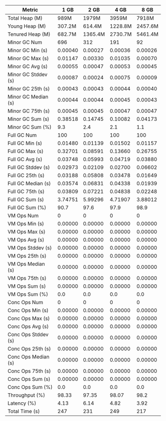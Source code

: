 | Metric | 1 GB | 2 GB | 4 GB | 8 GB |
|------|----|----|----|----|
| Total Heap (M) | 989M | 1979M | 3959M | 7918M |
| Young Heap (M) | 307.2M | 614.4M | 1228.8M | 2457.6M |
| Tenured Heap (M) | 682.7M | 1365.4M | 2730.7M | 5461.4M |
| Minor GC Num | 696 | 312 | 191 | 92 |
| Minor GC Min (s) | 0.00040 | 0.00027 | 0.00036 | 0.00026 |
| Minor GC Max (s) | 0.01147 | 0.00330 | 0.01035 | 0.00070 |
| Minor GC Avg (s) | 0.00055 | 0.00047 | 0.00053 | 0.00045 |
| Minor GC Stddev (s) | 0.00087 | 0.00024 | 0.00075 | 0.00009 |
| Minor GC 25th (s) | 0.00043 | 0.00043 | 0.00044 | 0.00040 |
| Minor GC Median (s) | 0.00044 | 0.00044 | 0.00045 | 0.00043 |
| Minor GC 75th (s) | 0.00045 | 0.00045 | 0.00047 | 0.00047 |
| Minor GC Sum (s) | 0.38518 | 0.14745 | 0.10082 | 0.04173 |
| Minor GC Sum (%) | 9.3 | 2.4 | 2.1 | 1.1 |
| Full GC Num | 100 | 100 | 100 | 100 |
| Full GC Min (s) | 0.01480 | 0.01139 | 0.01502 | 0.01157 |
| Full GC Max (s) | 0.32701 | 0.08591 | 0.13660 | 0.26755 |
| Full GC Avg (s) | 0.03748 | 0.05993 | 0.04719 | 0.03880 |
| Full GC Stddev (s) | 0.02973 | 0.02109 | 0.02700 | 0.06602 |
| Full GC 25th (s) | 0.03188 | 0.05808 | 0.03478 | 0.01649 |
| Full GC Median (s) | 0.03574 | 0.06831 | 0.04338 | 0.01939 |
| Full GC 75th (s) | 0.03809 | 0.07221 | 0.04838 | 0.02248 |
| Full GC Sum (s) | 3.74751 | 5.99296 | 4.71907 | 3.88012 |
| Full GC Sum (%) | 90.7 | 97.6 | 97.9 | 98.9 |
| VM Ops Num | 0 | 0 | 0 | 0 |
| VM Ops Min (s) | 0.00000 | 0.00000 | 0.00000 | 0.00000 |
| VM Ops Max (s) | 0.00000 | 0.00000 | 0.00000 | 0.00000 |
| VM Ops Avg (s) | 0.00000 | 0.00000 | 0.00000 | 0.00000 |
| VM Ops Stddev (s) | 0.00000 | 0.00000 | 0.00000 | 0.00000 |
| VM Ops 25th (s) | 0.00000 | 0.00000 | 0.00000 | 0.00000 |
| VM Ops Median (s) | 0.00000 | 0.00000 | 0.00000 | 0.00000 |
| VM Ops 75th (s) | 0.00000 | 0.00000 | 0.00000 | 0.00000 |
| VM Ops Sum (s) | 0.00000 | 0.00000 | 0.00000 | 0.00000 |
| VM Ops Sum (%) | 0.0 | 0.0 | 0.0 | 0.0 |
| Conc Ops Num | 0 | 0 | 0 | 0 |
| Conc Ops Min (s) | 0.00000 | 0.00000 | 0.00000 | 0.00000 |
| Conc Ops Max (s) | 0.00000 | 0.00000 | 0.00000 | 0.00000 |
| Conc Ops Avg (s) | 0.00000 | 0.00000 | 0.00000 | 0.00000 |
| Conc Ops Stddev (s) | 0.00000 | 0.00000 | 0.00000 | 0.00000 |
| Conc Ops 25th (s) | 0.00000 | 0.00000 | 0.00000 | 0.00000 |
| Conc Ops Median (s) | 0.00000 | 0.00000 | 0.00000 | 0.00000 |
| Conc Ops 75th (s) | 0.00000 | 0.00000 | 0.00000 | 0.00000 |
| Conc Ops Sum (s) | 0.00000 | 0.00000 | 0.00000 | 0.00000 |
| Conc Ops Sum (%) | 0.0 | 0.0 | 0.0 | 0.0 |
| Throughput (%) | 98.33 | 97.35 | 98.07 | 98.2 |
| Latency (%) | 4.13 | 6.14 | 4.82 | 3.92 |
| Total Time (s) | 247 | 231 | 249 | 217 |
